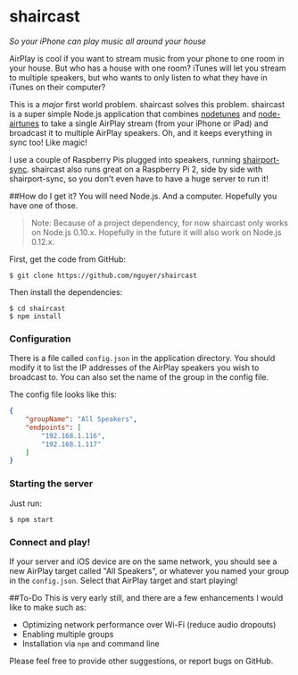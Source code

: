 shaircast
====================
*So your iPhone can play music all around your house*

AirPlay is cool if you want to stream music from your phone to one room in your house. But who has a house with one room? iTunes will let you stream to multiple speakers, but who wants to only listen to what they have in iTunes on their computer?

This is a *major* first world problem. shaircast solves this problem. shaircast is a super simple Node.js application that combines [nodetunes](https://github.com/stephen/nodetunes) and [node-airtunes](https://github.com/lperrin/node_airtunes) to take a single AirPlay stream (from your iPhone or iPad) and broadcast it to multiple AirPlay speakers. Oh, and it keeps everything in sync too! Like magic!

I use a couple of Raspberry Pis plugged into speakers, running [shairport-sync](https://github.com/mikebrady/shairport-sync). shaircast also runs great on a Raspberry Pi 2, side by side with shairport-sync, so you don't even have to have a huge server to run it!

##How do I get it?
You will need Node.js. And a computer. Hopefully you have one of those.

> Note: Because of a project dependency, for now shaircast only works on Node.js 0.10.x. Hopefully in the future it will also work on Node.js 0.12.x.

First, get the code from GitHub:

	$ git clone https://github.com/nguyer/shaircast

Then install the dependencies:

	$ cd shaircast
	$ npm install

### Configuration

There is a file called `config.json` in the application directory. You should modify it to list the IP addresses of the AirPlay speakers you wish to broadcast to. You can also set the name of the group in the config file.

The config file looks like this:

```json
{
	"groupName": "All Speakers",
	"endpoints": [
		"192.168.1.116",
		"192.168.1.117"
	]
}
```

### Starting the server
Just run:

	$ npm start

### Connect and play!
If your server and iOS device are on the same network, you should see a new AirPlay target called "All Speakers", or whatever you named your group in the `config.json`. Select that AirPlay target and start playing!

##To-Do
This is very early still, and there are a few enhancements I would like to make such as:
 - Optimizing network performance over Wi-Fi (reduce audio dropouts)
 - Enabling multiple groups
 - Installation via `npm` and command line

Please feel free to provide other suggestions, or report bugs on GitHub.
